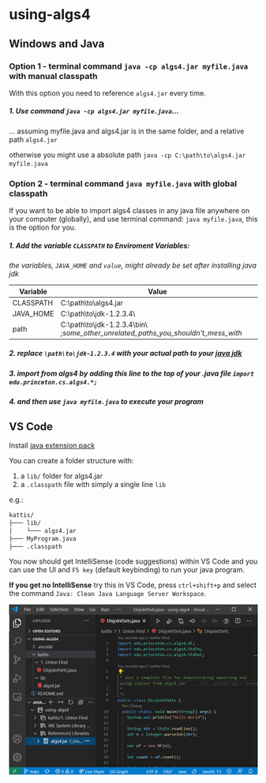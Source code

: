 # using-algs4

## Windows and Java

### Option 1 - terminal command `java -cp algs4.jar myfile.java` with manual classpath

With this option you need to reference `algs4.jar` every time.

##### 1. Use command `java -cp algs4.jar myfile.java`...
... assuming myfile.java and algs4.jar is in the same folder, and a relative path `algs4.jar`

otherwise you might use a absolute path `java -cp C:\path\to\algs4.jar myfile.java`

### Option 2 - terminal command `java myfile.java` with global classpath

If you want to be able to import algs4 classes in any java file anywhere on your computer (globally), and use terminal command: `java myfile.java`, this is the option for you.

##### 1. Add the variable `CLASSPATH` to Enviroment Variables:

*the variables, `JAVA_HOME` and `value`, might already be set after installing java jdk*

Variable                | Value    
------------------------|----------
CLASSPATH               |   C:\path\to\algs4.jar
JAVA_HOME               |   C:\path\to\jdk-1.2.3.4\
path                    |   C:\path\to\jdk-1.2.3.4\bin\ *;some_other_unrelated_paths_you_shouldn't_mess_with*

##### 2. replace `\path\to\jdk-1.2.3.4` with your actual path to your [java jdk](https://github.com/AdoptOpenJDK/openjdk11-binaries/releases/latest)

##### 3. import from algs4 by adding this line to the top of your .java file `import edu.princeton.cs.algs4.*;`

##### 4. and then use `java myfile.java` to execute your program

## VS Code

Install [java extension pack](https://marketplace.visualstudio.com/items?itemName=vscjava.vscode-java-pack)

You can create a folder structure with:
1. a `lib/` folder for algs4.jar
2. a `.classpath` file with simply a single line `lib`

e.g.:

```
kattis/
├─── lib/
│    └─── algs4.jar
├─── MyProgram.java
├─── .classpath
```

You now should get IntelliSense (code suggestions) within VS Code and you can use the UI and `F5 key` (default keybinding) to run your java program.

**If you get no IntelliSense** try this in VS Code, press `ctrl+shift+p` and select the command `Java: Clean Java Language Server Workspace`.

![vscode.png](readme-images/vscode.png)







